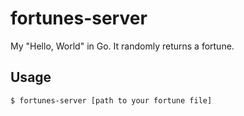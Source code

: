 # fortunes-server
My "Hello, World" in Go. It randomly returns a fortune.

## Usage

    $ fortunes-server [path to your fortune file]


